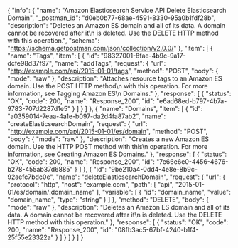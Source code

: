 {
  "info": {
    "name": "Amazon Elasticsearch Service API Delete Elasticsearch Domain",
    "_postman_id": "d0eb0b77-68ae-4591-8330-95a0b1fdf28b",
    "description": "Deletes an Amazon ES domain and all of its data. A domain cannot be recovered after it\n                is deleted. Use the DELETE HTTP method with this operation.",
    "schema": "https://schema.getpostman.com/json/collection/v2.0.0/"
  },
  "item": [
    {
      "name": "Tags",
      "item": [
        {
          "id": "98327001-8fae-4b9c-9a17-dcfe98d37f97",
          "name": "addTags",
          "request": {
            "url": "http://example.com/api/2015-01-01/tags",
            "method": "POST",
            "body": {
              "mode": "raw"
            },
            "description": "Attaches resource tags to an Amazon ES domain. Use the POST HTTP method\n                with this operation. For more information, see Tagging Amazon ES\n                Domains."
          },
          "response": [
            {
              "status": "OK",
              "code": 200,
              "name": "Response_200",
              "id": "e6ad68ed-b797-4b7a-9783-707d2287d1e5"
            }
          ]
        }
      ]
    },
    {
      "name": "Domains",
      "item": [
        {
          "id": "a0359014-7eaa-4a1e-b097-da2d4fa87ab2",
          "name": "createElasticsearchDomain",
          "request": {
            "url": "http://example.com/api/2015-01-01/es/domain",
            "method": "POST",
            "body": {
              "mode": "raw"
            },
            "description": "Creates a new Amazon ES domain. Use the HTTP POST method with this\n                operation. For more information, see Creating Amazon ES Domains."
          },
          "response": [
            {
              "status": "OK",
              "code": 200,
              "name": "Response_200",
              "id": "7e66e6e0-4456-4676-b278-455ab37d6885"
            }
          ]
        },
        {
          "id": "9be210a4-0dd4-4e8e-8b9c-92aefc7bdc0e",
          "name": "deleteElasticsearchDomain",
          "request": {
            "url": {
              "protocol": "http",
              "host": "example.com",
              "path": [
                "api",
                "2015-01-01/es/domain/:domain_name"
              ],
              "variable": [
                {
                  "id": "domain_name",
                  "value": "domain_name",
                  "type": "string"
                }
              ]
            },
            "method": "DELETE",
            "body": {
              "mode": "raw"
            },
            "description": "Deletes an Amazon ES domain and all of its data. A domain cannot be recovered after it\n                is deleted. Use the DELETE HTTP method with this operation."
          },
          "response": [
            {
              "status": "OK",
              "code": 200,
              "name": "Response_200",
              "id": "08fb3ac5-67bf-4240-b1f4-25f55e23322a"
            }
          ]
        }
      ]
    }
  ]
}